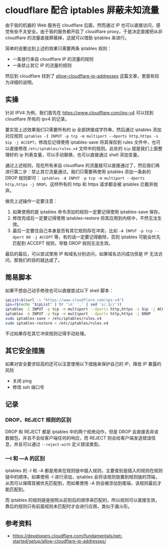# cloudflare 配合 iptables 屏蔽未知流量

由于我的机器的 Web 服务在 cloudflare 后面，然而通过 IP 也可以直接访问，感觉有些不太安全。由于我的服务都开启了 cloudflare proxy，于是决定直接把从非 cloudflare 的流量直接屏蔽掉，这就可以借助 iptables 来进行。

简单的说要达到上述的效果只需要两条 iptables 规则：

-   一条放行来自 cloudflare IP 的流量的规则
-   一条禁止其它 IP 的流量的规则

然后到 cloudflare 找到了 [allow-cloudflare-ip-addresses](https://developers.cloudflare.com/fundamentals/get-started/setup/allow-cloudflare-ip-addresses/) 这篇文章，里面有较为详细的说明。

## 实操

针对 IPV4 为例，我们首先在 https://www.cloudflare.com/ips-v4 可以找到 cloudflare 所有的 ipv4 的记录。

要实现上述效果我们只需要所有的 ip 全部拼接成字符串，然后通过 iptables 添加对应规则 `iptables -I INPUT -p tcp -m multiport --dports http,https -s $ip -j ACCEPT`，修改后记得使用 iptables-save 将其保存到 rules 文件中，也可以直接修改 `/etc/iptables/rules.v4` 文件中的规则。此处的 `$ip` 就是我们上面整理好的 ip 列表变量，可以手动替换，也可以直接通过 shell 添加变量。

通过上述规则，现在所有来自 cloudflare 的流量就可以直接通过了，然后我们再进行第二步：禁止其它流量通过。我们只需要再使用 iptables 添加一条新的 DROP 规则即可： `iptables -A INPUT -p tcp -m multiport --dports http,https -j DROP`。这样所有的 http 和 https 请求都会被 iptables 拦截并抛弃。

做完上述操作一定要注意：

1. 如果使用的是 iptables 命令添加的规则一定要记得使用 iptables-save 保存。
2. 修改完成后一定要记得使用 iptables-restore 将其应用到内核中，不然无法生效。
3. 最后一定要住自己本身是否有其它规则存在冲突，比如 `-A INPUT -p tcp --dport 80 -j ACCEPT` 等，有的话一定要记得删除，否则 iptables 可能会优先匹配到 ACCEPT 规则，导致 DROP 规则无法生效。

最后的最后，可以尝试使用 IP 和域名分别访问，如果域名访问成功但是 IP 无法访问，那我们的目的就达成了。

## 简易脚本

如果不想自己动手修改也可以直接尝试以下 shell 脚本：

```bash
ipList=$(curl -s "https://www.cloudflare.com/ips-v4")
ips=($(echo "$ipList" | tr '\n' ',' | sed 's/,$//'))
iptables -I INPUT -p tcp -m multiport --dports http,https -s $ip -j ACCEPT
iptables -A INPUT -p tcp -m multiport --dports http,https -j DROP
sudo iptables-save > /etc/iptables/rules.v4
sudo iptables-restore < /etc/iptables/rules.v4
```

不过如果存在其它冲突规则记得手动处理。

## 其它安全措施

如果对安全要求较高的还可以注意使用以下措施来保护自己的 IP，降低 IP 暴露的风险

-   关闭 ping
-   修改 ssh 端口号

## 记录

### DROP、REJECT 规则的区别

DROP 和 REJECT 都是 iptables 中的两个拒绝动作，但是 DROP 会直接丢弃该数据包，并且不会给客户端任何的响应，而 REJECT 则会给客户端发送错误信息，并且可以通过 `--reject-with` 定义错误类型。

### —I 和 —A 的区别

iptables 的 -I 和 -A 都是用来在规则链中插入规则，主要查别是插入的规则在规则链中的顺序。如果使用 -I 进行添加，iptables 会将该规则放置到规则链的顶端，从而可以保障其被优先匹配到，而如果使用 -A 则会被添加到尾端，该规则最后才能匹配到。

而 iptables 的规则链是按照从前到后的顺序来匹配的，所以规则可以直接生效，靠后的规则只有前面规则未匹配时才会进行应用，类似于漏斗形。

## 参考资料

-   https://developers.cloudflare.com/fundamentals/get-started/setup/allow-cloudflare-ip-addresses/
